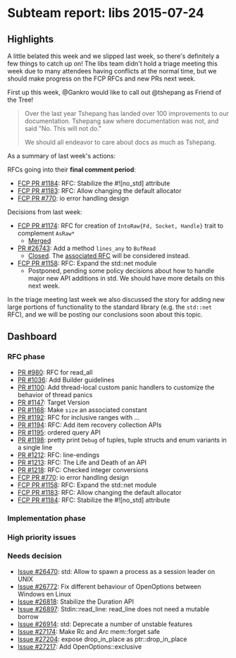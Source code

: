 # Subteam report: libs 2015-07-24

## Highlights

A little belated this week and we slipped last week, so there's definitely a few
things to catch up on! The libs team didn't hold a triage meeting this week due
to many attendees having conflicts at the normal time, but we should make
progress on the FCP RFCs and new PRs next week.

First up this week, @Gankro would like to call out @tshepang as Friend of the
Tree!

> Over the last year Tshepang has landed over 100 improvements to our
> documentation. Tshepang saw where documentation was not, and said "No. This
> will not do."
>
> We should all endeavor to care about docs as much as Tshepang.

As a summary of last week's actions:

RFCs going into their **final comment period**:

- [FCP PR #1184](https://github.com/rust-lang/rfcs/pull/1184):
  RFC: Stabilize the #![no_std] attribute
- [FCP PR #1183](https://github.com/rust-lang/rfcs/pull/1183):
  RFC: Allow changing the default allocator
- [FCP PR #770](https://github.com/rust-lang/rfcs/pull/770):
  io error handling design

Decisions from last week:

- [FCP PR #1174](https://github.com/rust-lang/rfcs/pull/1174):
  RFC for creation of `IntoRaw{Fd, Socket, Handle}` trait to complement `AsRaw*`
  - [Merged](https://github.com/rust-lang/rfcs/pull/1174#issuecomment-121826735)
- [PR #26743](https://github.com/rust-lang/rust/pull/26743):
  Add a method `lines_any` to `BufRead`
  - [Closed](https://github.com/rust-lang/rust/pull/26743#issuecomment-121827213).
    The [associated RFC](https://github.com/rust-lang/rfcs/pull/1212) will be
    considered instead.
- [FCP PR #1158](https://github.com/rust-lang/rfcs/pull/1158):
  RFC: Expand the std::net module
  - Postponed, pending some policy decisions about how to handle major new API
    additions in std. We should have more details on this next week.

In the triage meeting last week we also discussed the story for adding new large
portions of functionality to the standard library (e.g. the `std::net` RFC), and
we will be posting our conclusions soon about this topic.

## Dashboard

### RFC phase

- [PR #980](https://github.com/rust-lang/rfcs/pull/980):
  RFC for read_all
- [PR #1036](https://github.com/rust-lang/rfcs/pull/1036):
  Add Builder guidelines
- [PR #1100](https://github.com/rust-lang/rfcs/pull/1100):
  Add thread-local custom panic handlers to customize the behavior of thread panics
- [PR #1147](https://github.com/rust-lang/rfcs/pull/1147):
  Target Version
- [PR #1168](https://github.com/rust-lang/rfcs/pull/1168):
  Make `size` an associated constant
- [PR #1192](https://github.com/rust-lang/rfcs/pull/1192):
  RFC for inclusive ranges with ...
- [PR #1194](https://github.com/rust-lang/rfcs/pull/1194):
  RFC: Add item recovery collection APIs
- [PR #1195](https://github.com/rust-lang/rfcs/pull/1195):
  ordered query API
- [PR #1198](https://github.com/rust-lang/rfcs/pull/1198):
  pretty print `Debug` of tuples, tuple structs and enum variants in a single line
- [PR #1212](https://github.com/rust-lang/rfcs/pull/1212):
  RFC: line-endings
- [PR #1213](https://github.com/rust-lang/rfcs/pull/1213):
  RFC: The Life and Death of an API
- [PR #1218](https://github.com/rust-lang/rfcs/pull/1218):
  RFC: Checked integer conversions
- [FCP PR #770](https://github.com/rust-lang/rfcs/pull/770):
  io error handling design
- [FCP PR #1158](https://github.com/rust-lang/rfcs/pull/1158):
  RFC: Expand the std::net module
- [FCP PR #1183](https://github.com/rust-lang/rfcs/pull/1183):
  RFC: Allow changing the default allocator
- [FCP PR #1184](https://github.com/rust-lang/rfcs/pull/1184):
  RFC: Stabilize the #![no_std] attribute

### Implementation phase


### High priority issues


### Needs decision

- [Issue #26470](https://github.com/rust-lang/rust/pull/26470):
  std: Allow to spawn a process as a session leader on UNIX
- [Issue #26772](https://github.com/rust-lang/rust/pull/26772):
  Fix different behaviour of OpenOptions between Windows en Linux
- [Issue #26818](https://github.com/rust-lang/rust/pull/26818):
  Stabilize the Duration API
- [Issue #26897](https://github.com/rust-lang/rust/pull/26897):
  Stdin::read_line: read_line does not need a mutable borrow
- [Issue #26914](https://github.com/rust-lang/rust/pull/26914):
  std: Deprecate a number of unstable features
- [Issue #27174](https://github.com/rust-lang/rust/pull/27174):
  Make Rc and Arc mem::forget safe
- [Issue #27204](https://github.com/rust-lang/rust/pull/27204):
  expose drop_in_place as ptr::drop_in_place
- [Issue #27217](https://github.com/rust-lang/rust/pull/27217):
  Add OpenOptions::exclusive
